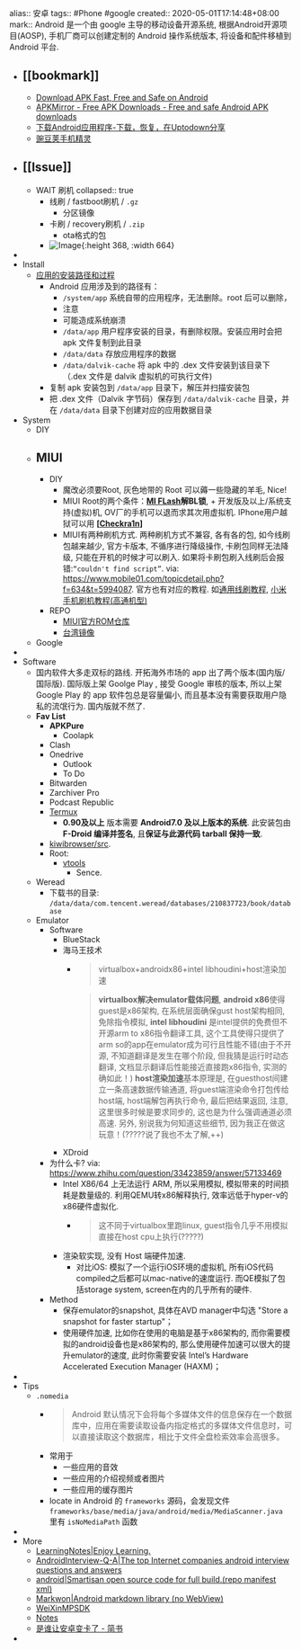 alias:: 安卓
tags:: #Phone #google 
created:: 2020-05-01T17:14:48+08:00
mark:: Android 是一个由 google 主导的移动设备开源系统, 根据Android开源项目(AOSP), 手机厂商可以创建定制的 Android 操作系统版本, 将设备和配件移植到 Android 平台.

- ## [[bookmark]]
  - [Download APK Fast, Free and Safe on Android](https://apkpure.com/)
  - [APKMirror - Free APK Downloads - Free and safe Android APK downloads](https://www.apkmirror.com/)
  - [下载Android应用程序-下载，恢复，在Uptodown分享](https://cn.uptodown.com/)
  - [豌豆荚手机精灵](https://www.wandoujia.com/)
- ## [[Issue]]
  - WAIT 刷机
    collapsed:: true
    - 线刷 / fastboot刷机 / `.gz`
      - 分区镜像
    - 卡刷 / recovery刷机 / `.zip`
      - ota格式的包
    - ![Image](https://pbs.twimg.com/media/Fl2mdvQacAAkwNH?format=png&name=large){:height 368, :width 664}
-
- Install
  - [应用的安装路径和过程](https://cn.apkjam.com/blog/app-installation.html)
    - Android 应用涉及到的路径有：
      - `/system/app` 系统自带的应用程序，无法删除。root 后可以删除，
      - 注意
      - 可能造成系统崩溃
      - `/data/app` 用户程序安装的目录，有删除权限。安装应用时会把 apk 文件复制到此目录
      - `/data/data` 存放应用程序的数据
      - `/data/dalvik-cache` 将 apk 中的 .dex 文件安装到该目录下（.dex 文件是 dalvik 虚拟机的可执行文件)
    - 复制 apk 安装包到 `/data/app` 目录下，解压并扫描安装包
    - 把 .dex 文件（Dalvik 字节码）保存到 `/data/dalvik-cache` 目录，并在 `/data/data` 目录下创建对应的应用数据目录
- System
  - DIY
  - MIUI
    -
    - DIY
      - 魔改必须要Root, 灰色地带的 Root 可以薅一些隐藏的羊毛, Nice!
      - MIUI Root的两个条件：**[MI FLash](https://lanzous.com/id0jgad)解BL锁**,  + 开发版及以上/系统支持(虚拟)机, OV厂的手机可以退而求其次用虚拟机. IPhone用户越狱可以用 **[[Checkra1n](https://checkra.in/)]**
      - MIUI有两种刷机方式.  两种刷机方式不兼容, 各有各的包, 如今线刷包越来越少, 官方卡版本, 不循序进行降级操作, 卡刷包同样无法降级, 只能在开机的时候才可以刷入. 如果将卡刷包刷入线刷后会报错:`“couldn't find script”`. via: https://www.mobile01.com/topicdetail.php?f=634&t=5994087. 官方也有对应的教程. 如[通用线刷教程](http://www.miui.com/shuaji-393.html), [小米手机刷机教程(高通机型)](https://www.xiaomi.cn/post/5326872)
    - REPO
      - [MIUI官方ROM仓库](https://roms.miuier.com/weekly/)
      - [台湾镜像]( https://mirom.ezbox.idv.tw/)
  - Google
-
- Software
  - 国内软件大多走双标的路线. 开拓海外市场的 app 出了两个版本(国内版/国际版). 国际版上架 Goolge Play , 接受 Google 审核的版本, 所以上架 Google Play 的 app 软件包总是容量偏小, 而且基本没有需要获取用户隐私的流氓行为. 国内版就不然了.
  - **Fav List**
    - **APKPure**
      - Coolapk
    - Clash
    - Onedrive
      - Outlook
      - To Do
    - Bitwarden
    - Zarchiver Pro
    - Podcast Republic
    - [Termux](https://github.com/termux/termux-app)
      - **0.90及以上** 版本需要 **Android7.0 及以上版本的系统**. 此安装包由 **F-Droid 编译并签名**, 且**保证与此源代码 tarball 保持一致**.
    - [kiwibrowser/src](https://github.com/kiwibrowser/src).
    - Root:
      - [vtools](https://github.com/helloklf/vtools)
        - Sence.
  - Weread
    - 下载书的目录: `/data/data/com.tencent.weread/databases/210837723/book/database`
  - Emulator
    - Software
      - BlueStack
      - 海马王技术
        - > virtualbox+androidx86+intel libhoudini+host渲染加速
          
          >
          > **virtualbox解决emulator载体问题**, 
          **android x86**使得guest是x86架构, 在系统层面确保gust host架构相同, 免除指令模拟, 
          **intel libhoudini** 是intel提供的免费但不开源arm to x86指令翻译工具, 这个工具使得只提供了arm so的app在emulator成为可行且性能不错(由于不开源, 不知道翻译是发生在哪个阶段, 但我猜是运行时动态翻译, 文档显示翻译后性能接近直接跑x86指令, 实测的确如此！)
          **host渲染加速**基本原理是, 在guesthost间建立一条高速数据传输通道, 将guest端渲染命令打包传给host端, host端解包再执行命令, 最后把结果返回, 注意, 这里很多时候是要求同步的, 这也是为什么强调通道必须高速. 另外, 别说我为何知道这些细节, 因为我正在做这玩意！(?????说了我也不太了解,++)
      - XDroid
    - 为什么卡? via: https://www.zhihu.com/question/33423859/answer/57133469
      - Intel X86/64 上无法运行 ARM, 所以采用模拟, 模拟带来的时间损耗是数量级的. 利用QEMU转x86解释执行, 效率远低于hyper-v的x86硬件虚拟化.
        - > 这不同于virtualbox里跑linux, guest指令几乎不用模拟直接在host cpu上执行(?????)
      - 渲染软实现, 没有 Host 端硬件加速.
        - 对比iOS: 模拟了一个运行iOS环境的虚拟机, 所有iOS代码compiled之后都可以mac-native的速度运行. 而QE模拟了包括storage system, screen在内的几乎所有的硬件.
    - Method
      - 保存emulator的snapshot, 具体在AVD manager中勾选 "Store a snapshot for faster startup"；
      - 使用硬件加速, 比如你在使用的电脑是基于x86架构的, 而你需要模拟的android设备也是x86架构的, 那么使用硬件加速可以很大的提升emulator的速度, 此时你需要安装 Intel’s Hardware Accelerated Execution Manager (HAXM)；
-
- Tips
  - `.nomedia`
    - > Android 默认情况下会将每个多媒体文件的信息保存在一个数据库中，应用在需要读取设备内指定格式的多媒体文件信息时，可以直接读取这个数据库，相比于文件全盘检索效率会高很多。
    - 常用于
      - 一些应用的音效
      - 一些应用的介绍视频或者图片
      - 一些应用的缓存图片
    - locate in Android 的 `frameworks` 源码，会发现文件 `frameworks/base/media/java/android/media/MediaScanner.java` 里有 `isNoMediaPath` 函数
-
- More
  - [LearningNotes|Enjoy Learning.](https://github.com/francistao/LearningNotes)
  - [AndroidInterview-Q-A|The top Internet companies android interview questions and answers](https://github.com/JackyAndroid/AndroidInterview-Q-A)
  - [android|Smartisan open source code for full build.(repo manifest xml)](https://github.com/SmartisanTech/android)
  - [Markwon|Android markdown library (no WebView)](https://github.com/noties/Markwon)
  - [WeiXinMPSDK](https://github.com/JeffreySu/WeiXinMPSDK)
  - [Notes](https://github.com/coder-pig/Android-Storage-Box)
  - [是谁让安卓变卡了 - 简书](https://www.jianshu.com/p/f6d731683ca7)
-